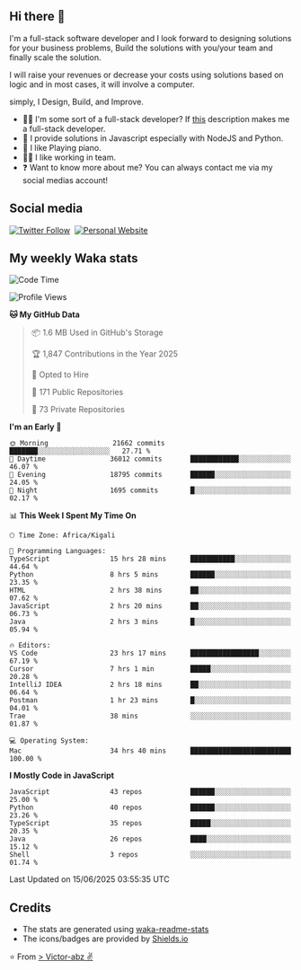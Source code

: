 ## Hi there 👋
I'm a full-stack software developer and I look forward to designing solutions for your business problems, Build the solutions with you/your team and finally scale the solution.

I will raise your revenues or decrease your costs using solutions based on logic and in most cases, it will involve a computer.

simply, I Design, Build, and Improve.

- 👨‍💻 I'm some sort of a full-stack developer? If [this](https://www.w3schools.com/whatis/whatis_fullstack.asp) description makes me a full-stack developer.
- 🌱 I provide solutions in Javascript especially with NodeJS and Python. 
- 🎹 I like Playing piano.
- 👯‍♀️ I like working in team.
- ❓ Want to know more about me? You can always contact me via my social medias account!

## Social media
[![Twitter Follow](https://img.shields.io/twitter/follow/vicky_abz?color=%231DA1F2&label=Twitter&style=for-the-badge&logo=twitter&logoColor=ffffff)](https://twitter.com/vicky_abz)
‎‎ [![Personal Website](https://img.shields.io/static/v1?label=visit&message=victor-abz.com&color=%235F021F&style=for-the-badge)](https://victor-abz.com/)

## My weekly Waka stats
<!--START_SECTION:waka-->
![Code Time](http://img.shields.io/badge/Code%20Time-1%2C747%20hrs%2015%20mins-blue)

![Profile Views](http://img.shields.io/badge/Profile%20Views-0-blue)

**🐱 My GitHub Data** 

> 📦 1.6 MB Used in GitHub's Storage 
 > 
> 🏆 1,847 Contributions in the Year 2025
 > 
> 💼 Opted to Hire
 > 
> 📜 171 Public Repositories 
 > 
> 🔑 73 Private Repositories 
 > 
**I'm an Early 🐤** 

```text
🌞 Morning                21662 commits       ███████░░░░░░░░░░░░░░░░░░   27.71 % 
🌆 Daytime                36012 commits       ████████████░░░░░░░░░░░░░   46.07 % 
🌃 Evening                18795 commits       ██████░░░░░░░░░░░░░░░░░░░   24.05 % 
🌙 Night                  1695 commits        █░░░░░░░░░░░░░░░░░░░░░░░░   02.17 % 
```


📊 **This Week I Spent My Time On** 

```text
🕑︎ Time Zone: Africa/Kigali

💬 Programming Languages: 
TypeScript               15 hrs 28 mins      ███████████░░░░░░░░░░░░░░   44.64 % 
Python                   8 hrs 5 mins        ██████░░░░░░░░░░░░░░░░░░░   23.35 % 
HTML                     2 hrs 38 mins       ██░░░░░░░░░░░░░░░░░░░░░░░   07.62 % 
JavaScript               2 hrs 20 mins       ██░░░░░░░░░░░░░░░░░░░░░░░   06.73 % 
Java                     2 hrs 3 mins        █░░░░░░░░░░░░░░░░░░░░░░░░   05.94 % 

🔥 Editors: 
VS Code                  23 hrs 17 mins      █████████████████░░░░░░░░   67.19 % 
Cursor                   7 hrs 1 min         █████░░░░░░░░░░░░░░░░░░░░   20.28 % 
IntelliJ IDEA            2 hrs 18 mins       ██░░░░░░░░░░░░░░░░░░░░░░░   06.64 % 
Postman                  1 hr 23 mins        █░░░░░░░░░░░░░░░░░░░░░░░░   04.01 % 
Trae                     38 mins             ░░░░░░░░░░░░░░░░░░░░░░░░░   01.87 % 

💻 Operating System: 
Mac                      34 hrs 40 mins      █████████████████████████   100.00 % 
```

**I Mostly Code in JavaScript** 

```text
JavaScript               43 repos            ██████░░░░░░░░░░░░░░░░░░░   25.00 % 
Python                   40 repos            ██████░░░░░░░░░░░░░░░░░░░   23.26 % 
TypeScript               35 repos            █████░░░░░░░░░░░░░░░░░░░░   20.35 % 
Java                     26 repos            ████░░░░░░░░░░░░░░░░░░░░░   15.12 % 
Shell                    3 repos             ░░░░░░░░░░░░░░░░░░░░░░░░░   01.74 % 
```




 Last Updated on 15/06/2025 03:55:35 UTC
<!--END_SECTION:waka-->

## Credits
- The stats are generated using [waka-readme-stats](https://github.com/anmol098/waka-readme-stats)
- The icons/badges are provided by [Shields.io](https://shields.io/)

⭐️ From [> Victor-abz ✌](https://victor-abz.com/)
